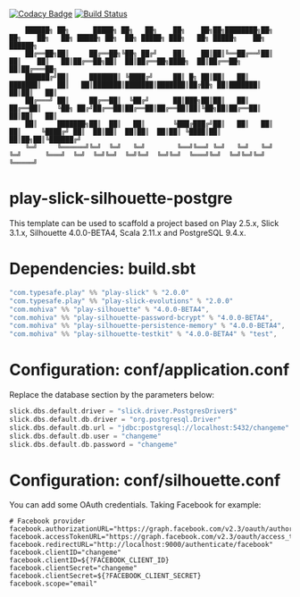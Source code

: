 [![Codacy Badge](https://api.codacy.com/project/badge/grade/51da0a5952884822a2abbf64bebb9239)](https://www.codacy.com/app/bazard-philippe/play-slick-silhouette-postgres)
[![Build Status](https://travis-ci.org/vahana-team/play-slick-silhouette-postgres.svg?branch=master)](https://travis-ci.org/vahana-team/play-slick-silhouette-postgres)                                                      
          
          
        ██████╗ ██╗      █████╗ ██╗   ██╗    ██╗    ██╗██╗████████╗██╗  ██╗    ██╗   ██╗ █████╗ ██╗  ██╗ █████╗ ███╗   ██╗ █████╗    ██╗ ██████╗ 
        ██╔══██╗██║     ██╔══██╗╚██╗ ██╔╝    ██║    ██║██║╚══██╔══╝██║  ██║    ██║   ██║██╔══██╗██║  ██║██╔══██╗████╗  ██║██╔══██╗   ██║██╔═══██╗
        ██████╔╝██║     ███████║ ╚████╔╝     ██║ █╗ ██║██║   ██║   ███████║    ██║   ██║███████║███████║███████║██╔██╗ ██║███████║   ██║██║   ██║
        ██╔═══╝ ██║     ██╔══██║  ╚██╔╝      ██║███╗██║██║   ██║   ██╔══██║    ╚██╗ ██╔╝██╔══██║██╔══██║██╔══██║██║╚██╗██║██╔══██║   ██║██║   ██║
        ██║     ███████╗██║  ██║   ██║       ╚███╔███╔╝██║   ██║   ██║  ██║     ╚████╔╝ ██║  ██║██║  ██║██║  ██║██║ ╚████║██║  ██║██╗██║╚██████╔╝
        ╚═╝     ╚══════╝╚═╝  ╚═╝   ╚═╝        ╚══╝╚══╝ ╚═╝   ╚═╝   ╚═╝  ╚═╝      ╚═══╝  ╚═╝  ╚═╝╚═╝  ╚═╝╚═╝  ╚═╝╚═╝  ╚═══╝╚═╝  ╚═╝╚═╝╚═╝ ╚═════╝ 
                                                                                                                                       





# play-slick-silhouette-postgre
This template can be used to scaffold a project based on Play 2.5.x, Slick 3.1.x, Silhouette 4.0.0-BETA4, 
Scala 2.11.x and PostgreSQL 9.4.x.

# Dependencies: build.sbt

```scala
"com.typesafe.play" %% "play-slick" % "2.0.0"
"com.typesafe.play" %% "play-slick-evolutions" % "2.0.0"
"com.mohiva" %% "play-silhouette" % "4.0.0-BETA4",
"com.mohiva" %% "play-silhouette-password-bcrypt" % "4.0.0-BETA4",
"com.mohiva" %% "play-silhouette-persistence-memory" % "4.0.0-BETA4",
"com.mohiva" %% "play-silhouette-testkit" % "4.0.0-BETA4" % "test",
```

# Configuration: conf/application.conf

Replace the database section by the parameters below:

```scala
slick.dbs.default.driver = "slick.driver.PostgresDriver$"
slick.dbs.default.db.driver = "org.postgresql.Driver"
slick.dbs.default.db.url = "jdbc:postgresql://localhost:5432/changeme"
slick.dbs.default.db.user = "changeme"
slick.dbs.default.db.password = "changeme"
```

# Configuration: conf/silhouette.conf
You can add some OAuth credentials. Taking Facebook for example:

```
# Facebook provider
facebook.authorizationURL="https://graph.facebook.com/v2.3/oauth/authorize"
facebook.accessTokenURL="https://graph.facebook.com/v2.3/oauth/access_token"
facebook.redirectURL="http://localhost:9000/authenticate/facebook"
facebook.clientID="changeme"
facebook.clientID=${?FACEBOOK_CLIENT_ID}
facebook.clientSecret="changeme"
facebook.clientSecret=${?FACEBOOK_CLIENT_SECRET}
facebook.scope="email"
```